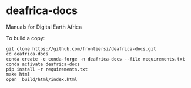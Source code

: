 # deafrica-docs
Manuals for Digital Earth Africa

To build a copy:
```
git clone https://github.com/frontiersi/deafrica-docs.git
cd deafrica-docs
conda create -c conda-forge -n deafrica-docs --file requirements.txt
conda activate deafrica-docs
pip install -r requirements.txt
make html
open _build/html/index.html
```
